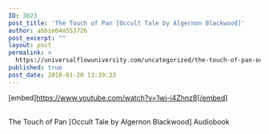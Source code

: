 ```yaml
---
ID: 3823
post_title: 'The Touch of Pan [Occult Tale by Algernon Blackwood]'
author: abbie04m553726
post_excerpt: ""
layout: post
permalink: >
  https://universalflowuniversity.com/uncategorized/the-touch-of-pan-occult-tale-by-algernon-blackwood/
published: true
post_date: 2018-01-20 13:39:33
---
```

[embed]https://www.youtube.com/watch?v=1wj-i4Zhnz8[/embed]</br></br>
<p>The Touch of Pan [Occult Tale by Algernon Blackwood] Audiobook</p>